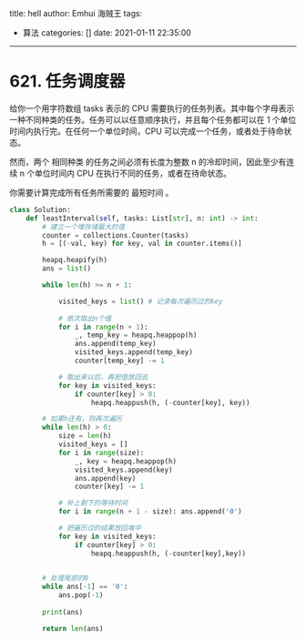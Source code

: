 title: hell
author: Emhui 海贼王
tags:
  - 算法
categories: []
date: 2021-01-11 22:35:00
---
# 621. 任务调度器 

给你一个用字符数组 tasks 表示的 CPU 需要执行的任务列表。其中每个字母表示一种不同种类的任务。任务可以以任意顺序执行，并且每个任务都可以在 1 个单位时间内执行完。在任何一个单位时间，CPU 可以完成一个任务，或者处于待命状态。

然而，两个 相同种类 的任务之间必须有长度为整数 n 的冷却时间，因此至少有连续 n 个单位时间内 CPU 在执行不同的任务，或者在待命状态。

你需要计算完成所有任务所需要的 最短时间 。

```python
class Solution:
    def leastInterval(self, tasks: List[str], n: int) -> int:
        # 建立一个堆存储最大的值
        counter = collections.Counter(tasks)
        h = [(-val, key) for key, val in counter.items()]

        heapq.heapify(h)
        ans = list()

        while len(h) >= n + 1:

            visited_keys = list() # 记录每次遍历过的key
            
            # 依次取出n个值
            for i in range(n + 1):
                _, temp_key = heapq.heappop(h)
                ans.append(temp_key)
                visited_keys.append(temp_key)
                counter[temp_key] -= 1

            # 取出来以后，再把值放回去
            for key in visited_keys:
                if counter[key] > 0:
                    heapq.heappush(h, (-counter[key], key))

        # 如果h还有，则再次遍历
        while len(h) > 0:
            size = len(h)
            visited_keys = []
            for i in range(size):
                _, key = heapq.heappop(h)
                visited_keys.append(key)
                ans.append(key)
                counter[key] -= 1

            # 补上剩下的等待时间
            for i in range(n + 1 - size): ans.append('0')

            # 把遍历过的结果放回堆中
            for key in visited_keys:
                if counter[key] > 0:
                    heapq.heappush(h, (-counter[key],key))
            

        # 处理尾部的0
        while ans[-1] == '0':
            ans.pop(-1)
        
        print(ans)

        return len(ans)
```